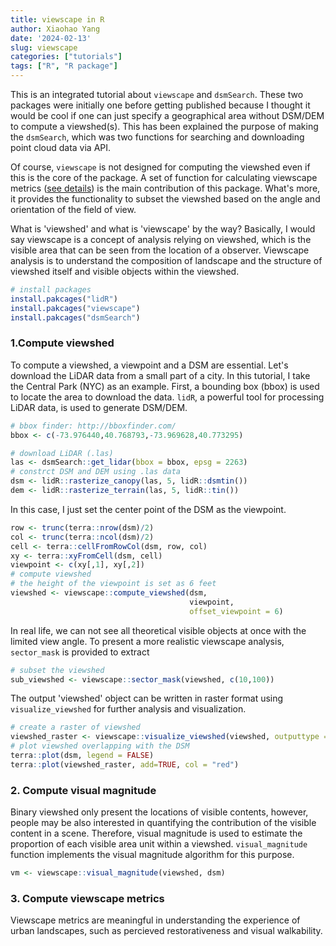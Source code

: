 ```yaml
---
title: viewscape in R
author: Xiaohao Yang
date: '2024-02-13'
slug: viewscape
categories: ["tutorials"]
tags: ["R", "R package"]
---
```


This is an integrated tutorial about `viewscape` and `dsmSearch`. These two packages were initially one before getting published because I thought it would be cool if one can just specify a geographical area without DSM/DEM to compute a viewshed(s). This has been explained the purpose of making the `dsmSearch`, which was two functions for searching and downloading point cloud data via API.

Of course, `viewscape` is not designed for computing the viewshed even if this is the core of the package. A set of function for calculating viewscape metrics ([see details](https://github.com/land-info-lab/viewscape/blob/master/README.md)) is the main contribution of this package. What's more, it provides the functionality to subset the viewshed based on the angle and orientation of the field of view. 

What is 'viewshed' and what is 'viewscape' by the way? Basically, I would say viewscape is a concept of analysis relying on viewshed, which is the visible area that can be seen from the  location of a observer. Viewscape analysis is to understand the composition of landscape and the structure of viewshed itself and visible objects within the viewshed.


```r
# install packages
install.pakcages("lidR")
install.pakcages("viewscape")
install.pakcages("dsmSearch")
```

### 1.Compute viewshed
To compute a viewshed, a viewpoint and a DSM are essential. Let's download the LiDAR data from a small part of a city. In this tutorial, I take the Central Park (NYC) as an example. First, a bounding box (bbox) is used to locate the area to download the data. `lidR`, a powerful tool for processing LiDAR data, is used to generate DSM/DEM.


```r
# bbox finder: http://bboxfinder.com/
bbox <- c(-73.976440,40.768793,-73.969628,40.773295)

# download LiDAR (.las) 
las <- dsmSearch::get_lidar(bbox = bbox, epsg = 2263)
# constrct DSM and DEM using .las data
dsm <- lidR::rasterize_canopy(las, 5, lidR::dsmtin())
dem <- lidR::rasterize_terrain(las, 5, lidR::tin())
```

In this case, I just set the center point of the DSM as the viewpoint. 


```r
row <- trunc(terra::nrow(dsm)/2)
col <- trunc(terra::ncol(dsm)/2)
cell <- terra::cellFromRowCol(dsm, row, col)
xy <- terra::xyFromCell(dsm, cell)
viewpoint <- c(xy[,1], xy[,2])
# compute viewshed
# the height of the viewpoint is set as 6 feet
viewshed <- viewscape::compute_viewshed(dsm,
                                        viewpoint,
                                        offset_viewpoint = 6)
```

In real life, we can not see all theoretical visible objects at once with the limited view angle. To present a more realistic viewscape analysis, `sector_mask` is provided to extract


```r
# subset the viewshed
sub_viewshed <- viewscape::sector_mask(viewshed, c(10,100))
```

The output 'viewshed' object can be written in raster format using `visualize_viewshed` for further analysis and visualization.


```r
# create a raster of viewshed
viewshed_raster <- viewscape::visualize_viewshed(viewshed, outputtype = "raster")
# plot viewshed overlapping with the DSM
terra::plot(dsm, legend = FALSE)
terra::plot(viewshed_raster, add=TRUE, col = "red")
```

### 2. Compute visual magnitude
Binary viewshed only present the locations of visible contents, however, people may be also interested in quantifying the contribution of the visible content in a scene. Therefore, visual magnitude is used to estimate the proportion of each visible area unit within a viewshed. `visual_magnitude` function implements the visual magnitude algorithm for this purpose.


```r
vm <- viewscape::visual_magnitude(viewshed, dsm)
```

### 3. Compute viewscape metrics
Viewscape metrics are meaningful in understanding the experience of urban landscapes, such as percieved restorativeness and visual walkability.  


